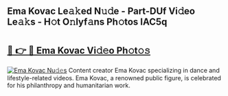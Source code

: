 ## Ema Kovac Le𝚊𝚔ed N𝚞𝚍e - Part-DUf Vi𝚍eo Le𝚊𝚔s - H𝚘t O𝚗lyf𝚊ns Ph𝚘tos IAC5q

# <h2><a href="http://hf8gqt.feru.top/?c=Ema+Kovac">🔗 👉 🔴 Ema Kovac Vi𝚍𝚎o Ph𝚘t𝚘𝚜</a></h2>

[![Ema Kovac Nu𝚍𝚎s](https://i.imgur.com/0TWrTi3.gif)](http://hf8gqt.feru.top/?c=Ema+Kovac)
Content creator Ema Kovac specializing in dance and lifestyle-related videos. Ema Kovac, a renowned public figure, is celebrated for his philanthropy and humanitarian work. 
